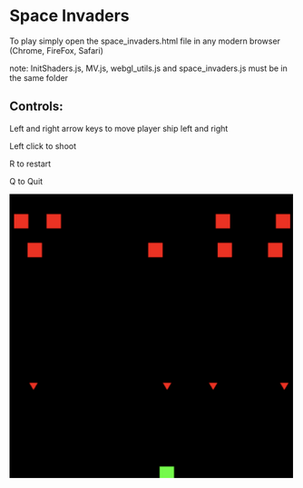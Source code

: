 <h1>Space Invaders</h1>

To play simply open the space_invaders.html file in any modern browser (Chrome, FireFox, Safari)

note: InitShaders.js, MV.js, webgl_utils.js and space_invaders.js must be in the same folder

<h2>Controls:</h2>

Left and right arrow keys to move player ship left and right

Left click to shoot

R to restart

Q to Quit

<img src="spaceinvaders.png" width="500">

